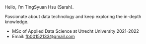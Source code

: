 Hello, I’m TingSyuan Hsu (Sarah). 

Passionate about data technology and keep exploring the in-depth knowledge.
- MSc of Applied Data Science at Utrecht University 2021-2022
- Email: fb00152133@gmail.com


<!---
Saraheyooo/Saraheyooo is a ✨ special ✨ repository because its `README.md` (this file) appears on your GitHub profile.
You can click the Preview link to take a look at your changes.
--->
